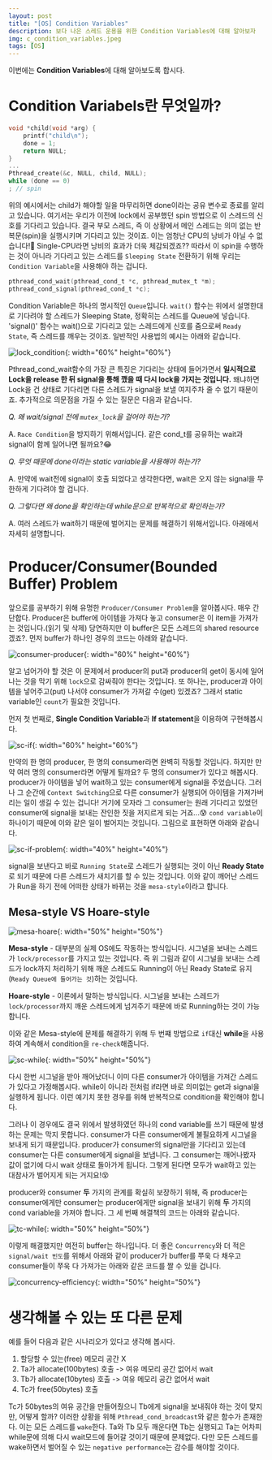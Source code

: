 ```yaml
---
layout: post
title: "[OS] Condition Variables"
description: 보다 나은 스레드 운용을 위한 Condition Variables에 대해 알아보자
img: c_condition_variables.jpeg
tags: [OS]
---
```


이번에는 **Condition Variables**에 대해 알아보도록 합시다.

# Condition Variabels란 무엇일까?

```c
void *child(void *arg) {
    printf("child\n");
    done = 1;
    return NULL;
}
...
Pthread_create(&c, NULL, child, NULL);
while (done == 0)
; // spin
```

위의 예시에서는 child가 해야할 일을 마무리하면 done이라는 공유 변수로 종료를 알리고 있습니다. 여기서는 우리가 이전에 lock에서 공부했던 spin 방법으로 이 스레드의 신호를 기다리고 있습니다. 결국 부모 스레드, 즉 이 상황에서 메인 스레드는 의미 없는 반복문(spin)을 실행시키며 기다리고 있는 것이죠. 이는 엄청난 CPU의 낭비가 아닐 수 없습니다!:triumph: Single-CPU라면 낭비의 효과가 더욱 체감되겠죠?? 따라서 이 spin을 수행하는 것이 아니라 기다리고 있는 스레드를 `Sleeping State` 전환하기 위해 우리는 `Condition Variable`을 사용해야 하는 겁니다.

```c
pthread_cond_wait(pthread_cond_t *c, pthread_mutex_t *m);
pthread_cond_signal(pthread_cond_t *c);
```

Condition Variable은 하나의 명시적인 `Queue`입니다. `wait()` 함수는 위에서 설명한대로 기다려야 할 스레드가 Sleeping State, 정확히는 스레드를 Queue에 넣습니다. 'signal()' 함수는 wait()으로 기다리고 있는 스레드에게 신호를 줌으로써 `Ready State`, 즉 스레드를 깨우는 것이죠. 일반적인 사용법의 예시는 아래와 같습니다.

![lock_condition](/assets/img/os-condition-variable/lock_condition.png){: width="60%" height="60%"}

Pthread_cond_wait함수의 가장 큰 특징은 기다리는 상태에 들어가면서 **일시적으로 Lock을 release 한 뒤 signal을 통해 깼을 때 다시 lock을 가지는 것입니다.** 왜냐하면 Lock을 건 상태로 기다리면 다른 스레드가 signal을 보낼 여지주차 줄 수 없기 때문이죠. 추가적으로 의문점을 가질 수 있는 질문은 다음과 같습니다.

*Q. 왜 wait/signal 전에 `mutex_lock`을 걸어야 하는가?*

A. `Race Condition`을 방지하기 위해서입니다. 같은 cond_t를 공유하는 wait과 signal이 함께 일어나면 될까요?:joy:

*Q. 무엇 때문에 done이라는 static variable을 사용해야 하는가?*

A. 만약에 wait전에 signal이 호출 되었다고 생각한다면, wait은 오지 않는 signal을 무한하게 기다려야 할 겁니다.

*Q. 그렇다면 왜 done을 확인하는데 while문으로 반복적으로 확인하는가?*

A. 여러 스레드가 wait하기 때문에 벌어지는 문제를 해결하기 위해서입니다. 아래에서 자세히 설명합니다.

# Producer/Consumer(Bounded Buffer) Problem

앞으로를 공부하기 위해 유명한 `Producer/Consumer Problem`을 알아봅시다. 매우 간단합다. Producer은 buffer에 아이템을 가져다 놓고 consumer은 이 item을 가져가는 것입니다.(읽기 및 삭제) 당연하지만 이 buffer은 모든 스레드의 shared resource겠죠?. 먼저 buffer가 하나인 경우의 코드는 아래와 같습니다. 

![consumer-producer](/assets/img/os-condition-variable/consumer_producer.png){: width="60%" height="60%"}

알고 넘어가야 할 것은 이 문제에서 producer의 put과 producer의 get이 동시에 일어나는 것을 막기 위해 `lock`으로 감싸줘야 한다는 것입니다. 또 하나는, producer과 아이템을 넣어주고(put) 나서야 consumer가 가져갈 수(get) 있겠죠? 그래서 static variable인 `count`가 필요한 것입니다.

먼저 첫 번째로, **Single Condition Variable**과 **If statement**을 이용하여 구현해봅시다. 

![sc-if](/assets/img/os-condition-variable/sc_if.png){: width="60%" height="60%"}

만약의 한 명의 producer, 한 명의 consumer라면 완벽히 작동할 것입니다. 하지만 만약 여러 명의 consumer라면 어떻게 될까요? 두 명의 consumer가 있다고 해봅시다. producer가 아이템을 넣어 wait하고 있는 consumer에게 signal을 주었습니다. 그러나 그 순간에 `Context Switching`으로 다른 consumer가 실행되어 아이템을 가져가버리는 일이 생길 수 있는 겁니다! 거기에 모자라 그 consumer는 원래  기다리고 있었던 consumer에 signal을 보내는 잔인한 짓을 저지르게 되는 거죠...:cold_sweat: `cond variable`이 하나이기 때문에 이와 같은 일이 벌어지는 것입니다. 그림으로 표현하면 아래와 같습니다.

![sc-if-problem](/assets/img/os-condition-variable/sc_if_problem.png){: width="40%" height="40%"}

signal을 보낸다고 바로 `Running State`로 스레드가 실행되는 것이 아닌 **Ready State**로 되기 때문에 다른 스레드가 새치기를 할 수 있는 것입니다. 이와 같이 깨어난 스레드가 Run을 하기 전에 어떠한 상태가 바뀌는 것을 `mesa-style`이라고 합니다.

## Mesa-style VS Hoare-style

![mesa-hoare](/assets/img/os-condition-variable/mesa_hoare.png){: width="50%" height="50%"}

**Mesa-style** - 대부분의 실제 OS에도 작동하는 방식입니다. 시그널을 보내는 스레드가 `lock/processor`를 가지고 있는 것입니다. 즉 위 그림과 같이 시그널을 보내는 스레드가 lock까지 처리하기 위해 깨운 스레드도 Running이 아닌 Ready State로 유지(`Ready Queue에 들어가는 것`)하는 것입니다. 

**Hoare-style** - 이론에서 말하는 방식입니다. 시그널을 보내는 스레드가 `lock/processor`까지 깨운 스레드에게 넘겨주기 때문에 바로 Running하는 것이 가능합니다.

이와 같은 Mesa-style에 문제를 해결하기 위해 두 번쨰 방법으로 `if`대신 **while**을 사용하여 계속해서 condition을 `re-check`해줍니다.

![sc-while](/assets/img/os-condition-variable/sc_while.png){: width="50%" height="50%"}

다시 한번 시그널을 받아 깨어났더니 이미 다른 consumer가 아이템을 가져간 스레드가 있다고 가정해봅시다. while이 아니라 전처럼 if라면 바로 의미없는 get과 signal을 실행하게 됩니다. 이런 예기치 못한 경우를 위해 반복적으로 condition을 확인해야 합니다.

그러나 이 경우에도 결국 위에서 발생하였던 하나의 cond variable를 쓰기 때문에 발생하는 문제는 막지 못합니다. consumer가 다른 consumer에게 불필요하게 시그널을 보내게 되기 때문입니다. producer가 consumer의 signal만을 기다리고 있는데 consumer는 다른 consumer에게 signal을 보냅니다. 그 consumer는 깨어나봤자 값이 없기에 다시 wait 상태로 돌아가게 됩니다. 그렇게 된다면 모두가 wait하고 있는 대참사가 벌어지게 되는 거지요!:dizzy_face: 

producer와 consumer **두** 가지의 관계를 확실히 보장하기 위해, 즉 producer는 consumer에게만 consumer는 producer에게만 signal을 보내기 위해 **두** 가지의 cond variable을 가져야 합니다. 그 세 번째 해결책의 코드는 아래와 같습니다. 

![tc-while](/assets/img/os-condition-variable/tc_while.png){: width="50%" height="50%"}

이렇게 해결했지만 여전히 buffer는 하나입니다. 더 좋은 `Concurrency`와 더 적은 `signal/wait 빈도`를 위해서 아래와 같이 producer가 buffer를 쭈욱 다 채우고 consumer들이 쭈욱 다 가져가는 아래와 같은 코드를 짤 수 있을 겁니다.

![concurrency-efficiency](/assets/img/os-condition-variable/concurrency_efficiency.png){: width="50%" height="50%"}

# 생각해볼 수 있는 또 다른 문제

예를 들어 다음과 같은 시나리오가 있다고 생각해 봅시다.

1. 할당할 수 있는(free) 메모리 공간 X
2. Ta가 allocate(100bytes) 호출 -> 여유 메모리 공간 없어서 wait
3. Tb가 allocate(10bytes) 호출 -> 여유 메모리 공간 없어서 wait
4. Tc가 free(50bytes) 호출

Tc가 50bytes의 여유 공간을 만들어줬으니 Tb에게 signal을 보내줘야 하는 것이 맞지만, 어떻게 할까? 이러한 상황을 위해 `Pthread_cond_broadcast`와 같은 함수가 존재한다. 이는 모든 스레드를 `wake`한다. Ta와 Tb 모두 깨운다면 Tb는 실행되고 Ta는 어차피 while문에 의해 다시 wait모드에 들어갈 것이기 때문에 문제없다. 다만 모든 스레드를 wake하면서 벌어질 수 있는 `negative performance`는 감수를 해야할 것이다. 



